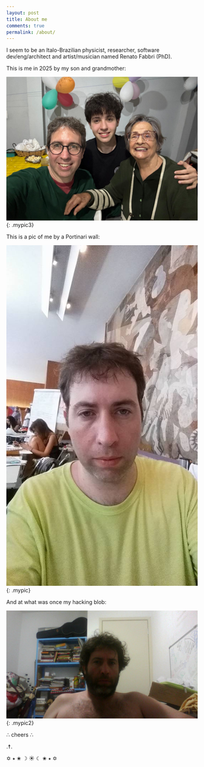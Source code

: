 ```yaml
---
layout: post
title: About me
comments: true
permalink: /about/
---
```


I seem to be an Italo-Brazilian physicist, researcher, software dev/eng/architect and artist/musician named Renato Fabbri (PhD).

This is me in 2025 by my son and grandmother:

![This is me in 2025](/assets/eu2025.jpeg){: .mypic3}

This is a pic of me by a Portinari wall:

![an alt text](/assets/eu.jpg){: .mypic}

And at what was once my hacking blob:

![an alt text](/assets/2017-09-11-230032.jpg){: .mypic2}

∴ cheers ∴

.☨.

✡ ⭑ ✬ ☽ ☀️ ☾ ✬ ⭑ ✡
